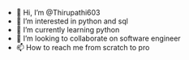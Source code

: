 - 👋 Hi, I’m @Thirupathi603
- 👀 I’m interested in python and sql
- 🌱 I’m currently learning python 
- 💞️ I’m looking to collaborate on software engineer 
- 📫 How to reach me from scratch to pro

<!---
Thirupathi603/Thirupathi603 is a ✨ special ✨ repository because its `README.md` (this file) appears on your GitHub profile.
You can click the Preview link to take a look at your changes.
--->

